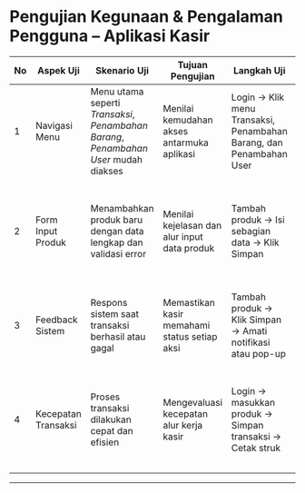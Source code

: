 # Pengujian Kegunaan & Pengalaman Pengguna – Aplikasi Kasir

| No | Aspek Uji          | Skenario Uji                                                                  | Tujuan Pengujian                                    | Langkah Uji                                                                 | Hasil yang Diharapkan                                                         |
|----|--------------------|-------------------------------------------------------------------------------|-----------------------------------------------------|-----------------------------------------------------------------------------|--------------------------------------------------------------------------------|
| 1  | Navigasi Menu      | Menu utama seperti *Transaksi*, *Penambahan Barang*, *Penambahan User* mudah diakses | Menilai kemudahan akses antarmuka aplikasi          | Login → Klik menu Transaksi, Penambahan Barang, dan Penambahan User                 | Menu tertata rapi, mudah ditemukan dan dipahami oleh kasir                    |
| 2  | Form Input Produk  | Menambahkan produk baru dengan data lengkap dan validasi error                | Menilai kejelasan dan alur input data produk        | Tambah produk → Isi sebagian data → Klik Simpan                            | Muncul pesan kesalahan jika data tidak lengkap, field diberi label yang jelas |
| 3  | Feedback Sistem    | Respons sistem saat transaksi berhasil atau gagal                            | Memastikan kasir memahami status setiap aksi        | Tambah produk → Klik Simpan → Amati notifikasi atau pop-up                 | Muncul pesan “Transaksi berhasil” atau pesan error yang informatif           |
| 4  | Kecepatan Transaksi| Proses transaksi dilakukan cepat dan efisien                                 | Mengevaluasi kecepatan alur kerja kasir             | Login → masukkan produk → Simpan transaksi → Cetak struk              | Transaksi selesai dalam < 1 menit, tanpa klik berlebihan, struk tercetak jelas|

---
